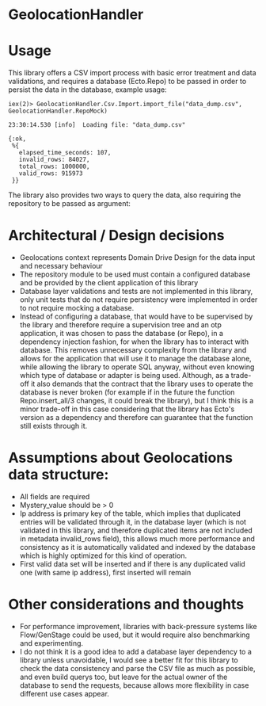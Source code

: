 # GeolocationHandler

# Usage

This library offers a CSV import process with basic error treatment and data validations, and requires a database (Ecto.Repo) to be passed in order to persist the data in the database, example usage:
```
iex(2)> GeolocationHandler.Csv.Import.import_file("data_dump.csv", GeolocationHandler.RepoMock)

23:30:14.530 [info]  Loading file: "data_dump.csv"

{:ok,
 %{
   elapsed_time_seconds: 107,
   invalid_rows: 84027,
   total_rows: 1000000,
   valid_rows: 915973
 }}
```

The library also provides two ways to query the data, also requiring the repository to be passed as argument:



# Architectural / Design decisions

- Geolocations context represents Domain Drive Design for the data input and necessary behaviour
- The repository module to be used must contain a configured database and be provided by the client application of this library
- Database layer validations and tests are not implemented in this library, only unit tests that do not require persistency were implemented in order to not require mocking a database.
- Instead of configuring a database, that would have to be supervised by the library and therefore require a supervision tree and an otp application, it was chosen to pass the database (or Repo), in a dependency injection fashion, for when the library has to interact with database. This removes unnecessary complexity from the library and allows for the application that will use it to manage the database alone, while allowing the library to operate SQL anyway, without even knowing which type of database or adapter is being used. Although, as a trade-off it also demands that the contract that the library uses to operate the database is never broken (for example if in the future the function Repo.insert_all/3 changes, it could break the library), but I think this is a minor trade-off in this case considering that the library has Ecto's version as a dependency and therefore can guarantee that the function still exists through it.

# Assumptions about Geolocations data structure:

- All fields are required
- Mystery_value should be > 0
- Ip address is primary key of the table, which implies that duplicated entries will be validated through it, in the database layer (which is not validated in this library, and therefore duplicated items are not included in metadata invalid_rows field), this allows much more performance and consistency as it is automatically validated and indexed by the database which is highly optimized for this kind of operation. 
- First valid data set will be inserted and if there is any duplicated valid one (with same ip address), first inserted will remain

# Other considerations and thoughts

- For performance improvement, libraries with back-pressure systems like Flow/GenStage could be used, but it would require also benchmarking and experimenting.
- I do not think it is a good idea to add a database layer dependency to a library unless unavoidable, I would see a better fit for this library to check the data consistency and parse the CSV file as much as possible, and even build querys too, but leave for the actual owner of the database to send the requests, because allows more flexibility in case different use cases appear.

